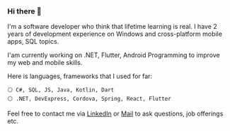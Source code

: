 ### Hi there 👋
 
I'm a software developer who think that lifetime learning is real. I have 2 years of development experience on Windows and cross-platform mobile apps, SQL topics. <br>

I'am currently working on .NET, Flutter, Android Programming to improve my web and mobile skills.

Here is languages, frameworks that I used for far:

```
⚪ C#, SQL, JS, Java, Kotlin, Dart
⚪ .NET, DevExpress, Cordova, Spring, React, Flutter
```

Feel free to contact me via [LinkedIn](https://www.linkedin.com/in/ecuyar/) or [Mail](mailto:uyar.enescan@gmail.com) to ask questions, job offerings etc.
